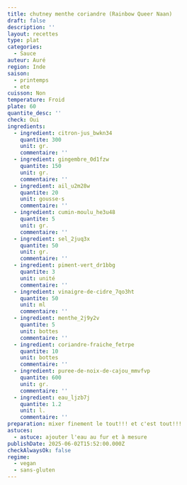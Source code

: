 ```yaml
---
title: chutney menthe coriandre (Rainbow Queer Naan)
draft: false
description: ''
layout: recettes
type: plat
categories:
  - Sauce
auteur: Auré
region: Inde
saison:
  - printemps
  - ete
cuisson: Non
temperature: Froid
plate: 60
quantite_desc: ''
check: Oui
ingredients:
  - ingredient: citron-jus_bwkn34
    quantite: 300
    unit: gr.
    commentaire: ''
  - ingredient: gingembre_0d1fzw
    quantite: 150
    unit: gr.
    commentaire: ''
  - ingredient: ail_u2m28w
    quantite: 20
    unit: gousse·s
    commentaire: ''
  - ingredient: cumin-moulu_he3u48
    quantite: 5
    unit: gr.
    commentaire: ''
  - ingredient: sel_2juq3x
    quantite: 50
    unit: gr.
    commentaire: ''
  - ingredient: piment-vert_dr1bbg
    quantite: 3
    unit: unité
    commentaire: ''
  - ingredient: vinaigre-de-cidre_7qo3ht
    quantite: 50
    unit: ml
    commentaire: ''
  - ingredient: menthe_2j9y2v
    quantite: 5
    unit: bottes
    commentaire: ''
  - ingredient: coriandre-fraiche_fetrpe
    quantite: 10
    unit: bottes
    commentaire: ''
  - ingredient: puree-de-noix-de-cajou_mmvfvp
    quantite: 600
    unit: gr.
    commentaire: ''
  - ingredient: eau_ljzb7j
    quantite: 1.2
    unit: l.
    commentaire: ''
preparation: mixer finement le tout!!! et c'est tout!!!
astuces:
  - astuce: ajouter l'eau au fur et à mesure
publishDate: 2025-06-02T15:52:00.000Z
checkAlwaysOk: false
regime:
  - vegan
  - sans-gluten
---
```


